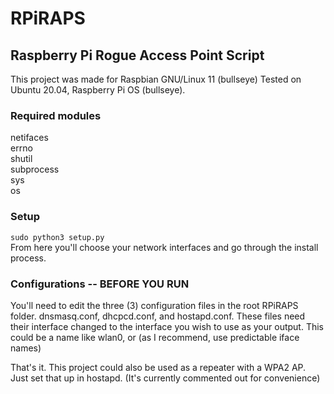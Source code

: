 # RPiRAPS
## Raspberry Pi Rogue Access Point Script


This project was made for Raspbian GNU/Linux 11 (bullseye) Tested on Ubuntu 20.04, Raspberry Pi OS (bullseye).

### Required modules
netifaces <br />
errno <br />
shutil <br />
subprocess <br />
sys <br />
os

### Setup
`sudo python3 setup.py` <br />
From here you'll choose your network interfaces and go through the install process.

### Configurations -- BEFORE YOU RUN
You'll need to edit the three (3) configuration files in the root RPiRAPS folder. dnsmasq.conf, dhcpcd.conf, and hostapd.conf.
These files need their interface changed to the interface you wish to use as your output. This could be a name like wlan0, or (as I recommend, use predictable iface names)


That's it. This project could also be used as a repeater with a WPA2 AP. Just set that up in hostapd. (It's currently commented out for convenience)